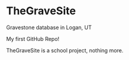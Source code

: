 # TheGraveSite
Gravestone database in Logan, UT

My first GitHub Repo!

TheGraveSite is a school project, nothing more.
